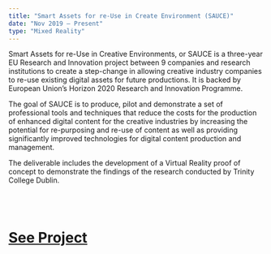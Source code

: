 ```yaml
---
title: "Smart Assets for re-Use in Create Environment (SAUCE)"
date: "Nov 2019 – Present"
type: "Mixed Reality"
---
```


Smart Assets for re-Use in Creative Environments, or SAUCE is a three-year EU Research and Innovation project between 9 companies and research institutions to create a step-change in allowing creative industry companies to re-use existing digital assets for future productions. It is backed by European Union’s Horizon 2020 Research and Innovation Programme.

The goal of SAUCE is to produce, pilot and demonstrate a set of professional tools and techniques that reduce the costs for the production of enhanced digital content for the creative industries by increasing the potential for re-purposing and re-use of content as well as providing significantly improved technologies for digital content production and management.

The deliverable includes the development of a Virtual Reality proof of concept to demonstrate the findings of the research conducted by Trinity College Dublin.

<br />
<br />

# [See Project](https://www.sauceproject.eu/)
